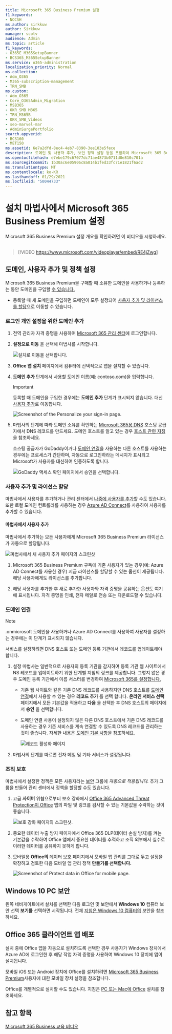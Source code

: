 ```yaml
---
title: Microsoft 365 Business Premium 설정
f1.keywords:
- NOCSH
ms.author: sirkkuw
author: Sirkkuw
manager: scotv
audience: Admin
ms.topic: article
f1_keywords:
- O365E_M365SetupBanner
- BCS365_M365SetupBanner
ms.service: o365-administration
localization_priority: Normal
ms.collection:
- Adm_O365
- M365-subscription-management
- TRN_SMB
ms.custom:
- Adm_O365
- Core_O365Admin_Migration
- MSB365
- OKR_SMB_M365
- TRN_M365B
- OKR_SMB_Videos
- seo-marvel-mar
- AdminSurgePortfolio
search.appverid:
- BCS160
- MET150
ms.assetid: 6e7a2dfd-8ec4-4eb7-8390-3ee103e5fece
description: 도메인 및 사용자 추가, 보안 정책 설정 등을 포함하여 Microsoft 365 Business Premium의 설정 단계를 검색합니다.
ms.openlocfilehash: e7ebe179c67077dc71ae4873b0711d0e810c701a
ms.sourcegitcommit: 1b30ac6e05906c8a014b1fed33fc71e1821f6ad2
ms.translationtype: MT
ms.contentlocale: ko-KR
ms.lasthandoff: 01/29/2021
ms.locfileid: "50044733"
---
```

# <a name="set-up-microsoft-365-business-premium-in-the-setup-wizard"></a>설치 마법사에서 Microsoft 365 Business Premium 설정

Microsoft 365 Business Premium 설정 개요를 확인하려면 이 비디오를 시청하세요.<br><br>

> [!VIDEO https://www.microsoft.com/videoplayer/embed/RE4jZwg] 

## <a name="add-your-domain-users-and-set-up-policies"></a>도메인, 사용자 추가 및 정책 설정

Microsoft 365 Business Premium을 구매할 때 소유한 도메인을 사용하거나 등록하는 동안 도메인을 구입할 [수 있습니다.](sign-up.md)

- 등록할 때 새 도메인을 구입하면 도메인이 모두 설정되어 [사용자 추가 및 라이선스를 할당](#add-users-and-assign-licenses)으로 이동할 수 있습니다.

### <a name="add-your-domain-to-personalize-sign-in"></a>로그인 개인 설정을 위한 도메인 추가

1. 전역 관리자 자격 증명을 사용하여 [Microsoft 365 관리 센터](https://admin.microsoft.com)에 로그인합니다. 

2. **설정으로 이동** 을 선택해 마법사를 시작합니다.

    ![설치로 이동을 선택합니다.](../media/gotosetupinadmincenter.png)

3. **Office 앱 설치** 페이지에서 컴퓨터에 선택적으로 앱을 설치할 수 있습니다.
    
4. **도메인 추가** 단계에서 사용할 도메인 이름(예: contoso.com)을 입력합니다.

    > [!IMPORTANT]
    > 등록할 때 도메인을 구입한 경우에는 **도메인 추가** 단계가 표시되지 않습니다. 대신 [사용자 추가](#add-users-and-assign-licenses)로 이동합니다.

    ![Screenshot of the Personalize your sign-in page.](../media/adddomain.png)

    
4. 마법사의 단계에 따라 도메인 소유를 확인하는 [Microsoft 365용 DNS](https://docs.microsoft.com/office365/admin/get-help-with-domains/create-dns-records-at-any-dns-hosting-provider) 호스팅 공급자에서 DNS 레코드를 만드세요. 도메인 호스트를 알고 있는 경우 [호스트 관련 지침](https://docs.microsoft.com/office365/admin/get-help-with-domains/set-up-your-domain-host-specific-instructions)을 참조하세요.

    호스팅 공급자가 GoDaddy이거나 [도메인 연결](https://docs.microsoft.com/office365/admin/get-help-with-domains/domain-connect)을 사용하는 다른 호스트를 사용하는 경우에는 프로세스가 간단하며, 자동으로 로그인하라는 메시지가 표시되고 Microsoft가 사용자를 대신하여 인증하도록 합니다.

    ![GoDaddy 액세스 확인 페이지에서 승인을 선택합니다.](../media/godaddyauth.png)

### <a name="add-users-and-assign-licenses"></a>사용자 추가 및 라이선스 할당

마법사에서 사용자를 추가하거나 관리 센터에서 [나중에 사용자를 추가](add-users-m365b.md)할 수도 있습니다. 또한 로컬 도메인 컨트롤러를 사용하는 경우 [Azure AD Connect](https://docs.microsoft.com/azure/active-directory/hybrid/how-to-connect-install-express)를 사용하여 사용자를 추가할 수 있습니다.

#### <a name="add-users-in-the-wizard"></a>마법사에서 사용자 추가

마법사에서 추가하는 모든 사용자에게 Microsoft 365 Business Premium 라이선스가 자동으로 할당됩니다.

![마법사에서 새 사용자 추가 페이지의 스크린샷](../media/addnewuserspage.png)

1. Microsoft 365 Business Premium 구독에 기존 사용자가 있는 경우(예: Azure AD Connect를 사용한 경우) 지금 라이선스를 할당할 수 있는 옵션이 제공됩니다. 해당 사용자에게도 라이선스를 추가합니다.

2. 해당 사용자를 추가한 후 새로 추가한 사용자와 자격 증명을 공유하는 옵션도 여기에 표시됩니다. 자격 증명을 인쇄, 전자 메일로 전송 또는 다운로드할 수 있습니다.

### <a name="connect-your-domain"></a>도메인 연결

> [!NOTE]
> .onmicrosoft 도메인을 사용하거나 Azure AD Connect를 사용하여 사용자를 설정하는 경우에는 이 단계가 표시되지 않습니다.
  
서비스를 설정하려면 DNS 호스트 또는 도메인 등록 기관에서 레코드를 업데이트해야 합니다.
  
1. 설정 마법사는 일반적으로 사용자의 등록 기관을 감지하여 등록 기관 웹 사이트에서 NS 레코드를 업데이트하기 위한 단계별 지침의 링크를 제공합니다. 그렇지 않은 경우 도메인 등록 기관에서 이름 서스터를 변경하여 [Microsoft 365를 설정합니다.](https://docs.microsoft.com/microsoft-365/admin/get-help-with-domains/change-nameservers-at-any-domain-registrar) 

    - 기존 웹 사이트와 같은 기존 DNS 레코드를 사용하지만 DNS 호스트를 [도메인 연결](https://docs.microsoft.com/office365/admin/get-help-with-domains/domain-connect)에서 사용할 수 있는 경우 **레코드 추가** 를 선택 합니다. **온라인 서비스 선택** 페이지에서 모든 기본값을 적용하고 **다음** 을 선택한 후 DNS 호스트의 페이지에서 **승인** 을 선택합니다.
    - 도메인 연결 사용이 설정되지 않은 다른 DNS 호스트에서 기존 DNS 레코드를 사용하는 경우 기존 서비스를 계속 연결할 수 있도록 DNS 레코드를 관리하는 것이 좋습니다. 자세한 내용은 [도메인 기본 사항](https://docs.microsoft.com/office365/admin/get-help-with-domains/dns-basics)을 참조하세요.

        ![레코드 활성화 페이지](../media/activaterecords.png)

2. 마법사의 단계를 따르면 전자 메일 및 기타 서비스가 설정됩니다.

### <a name="protect-your-organization"></a>조직 보호 

마법사에서 설정한 정책은 모든 사용자라는 [보안](https://docs.microsoft.com/office365/admin/create-groups/compare-groups#security-groups) 그룹에 *자동으로 적용됩니다.* 추가 그룹을 만들어 관리 센터에서 정책을 할당할 수도 있습니다.

1. 고급 **사이버** 위협으로부터 보호 강화에서 [Office 365 Advanced Threat Protection이 Office](https://docs.microsoft.com/microsoft-365/security/office-365-security/office-365-atp) 앱의 파일 및 링크를 검사할 수 있는 기본값을 수락하는 것이 좋습니다.

    ![보호 강화 페이지의 스크린샷.](../media/increasetreatprotection.png)


2. 중요한  데이터 누출 방지 페이지에서 Office 365 DLP(데이터 손실 방지)를 켜는 기본값을 수락하여 Office 앱에서 중요한 데이터를 추적하고 조직 외부에서 실수로 이러한 데이터를 공유하지 못하게 합니다.

3. 모바일용 **Office의** 데이터 보호 페이지에서 모바일 앱 관리를 그대로 두고 설정을 확장하고 검토한 다음 모바일 앱 관리 정책 **만들기를 선택합니다.**

    ![Screenshot of Protect data in Office for mobile page.](../media/protectdatainmobile.png)


## <a name="secure-windows-10-pcs"></a>Windows 10 PC 보안

왼쪽 네비게이트에서 설치를 선택한 다음 로그인 및 보안에서 **Windows 10** 컴퓨터 보안 선택  **보기를** 선택하면 시작됩니다. 전체 [지침은 Windows 10 컴퓨터의](secure-win-10-pcs.md) 보안을 참조하세요.

## <a name="deploy-office-365-client-apps"></a>Office 365 클라이언트 앱 배포

설치 중에 Office 앱을 자동으로 설치하도록 선택한 경우 사용자가 Windows 장치에서 Azure AD에 로그인한 후 해당 작업 자격 증명을 사용하여 Windows 10 장치에 앱이 설치됩니다.

모바일 iOS 또는 Android 장치에 Office를 설치하려면 [Microsoft 365 Business Premium](set-up-mobile-devices.md)사용자에 대한 모바일 장치 설정을 참조합니다.

Office를 개별적으로 설치할 수도 있습니다. 지침은 [PC 또는 Mac에 Office](https://support.microsoft.com/office/4414eaaf-0478-48be-9c42-23adc4716658) 설치를 참조하세요.

## <a name="see-also"></a>참고 항목

[Microsoft 365 Business 교육 비디오](https://support.microsoft.com/office/6ab4bbcd-79cf-4000-a0bd-d42ce4d12816)
